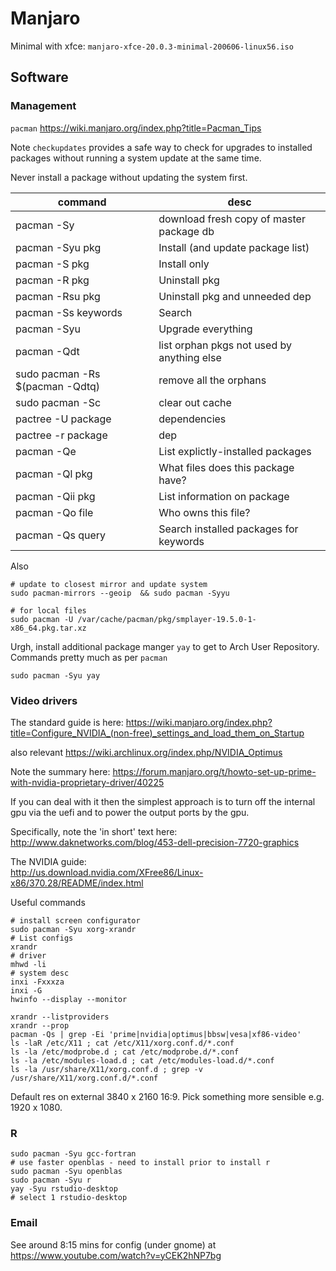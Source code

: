 # Manjaro

Minimal with xfce: `manjaro-xfce-20.0.3-minimal-200606-linux56.iso`

## Software

### Management 

`pacman` https://wiki.manjaro.org/index.php?title=Pacman_Tips

Note `checkupdates` provides a safe way to check for upgrades to installed packages without running a system update at the same time.

Never install a package without updating the system first.

| command                        | desc                                       |
|--------------------------------|--------------------------------------------|
|pacman -Sy                      | download fresh copy of master package db   |
|pacman -Syu pkg                 |	Install (and update package list)         |
|pacman -S pkg                   |	Install only                              |
|pacman -R pkg                   |	Uninstall pkg                             |
|pacman -Rsu pkg                 |	Uninstall pkg and unneeded dep            |
|pacman -Ss keywords	           | Search                                     |
|pacman -Syu	                   | Upgrade everything                         |
|pacman -Qdt                     | list orphan pkgs not used by anything else |
|sudo pacman -Rs $(pacman -Qdtq) | remove all the orphans                     |
|sudo pacman -Sc                 | clear out cache                            |
|pactree -U package              | dependencies                               |
|pactree -r package              | dep                                        |
|pacman -Qe	                     | List explictly-installed packages          |
|pacman -Ql pkg	                 | What files does this package have?         |
|pacman -Qii pkg	               | List information on package                |
|pacman -Qo file	               |  Who owns this file?                       |
|pacman -Qs query	               | Search installed packages for keywords     |


Also

```
# update to closest mirror and update system
sudo pacman-mirrors --geoip  && sudo pacman -Syyu

# for local files
sudo pacman -U /var/cache/pacman/pkg/smplayer-19.5.0-1-x86_64.pkg.tar.xz
```

Urgh, install additional package manger `yay` to get to Arch User Repository.  
Commands pretty much as per `pacman`

```
sudo pacman -Syu yay
```

### Video drivers

The standard guide is here:
https://wiki.manjaro.org/index.php?title=Configure_NVIDIA_(non-free)_settings_and_load_them_on_Startup

also relevant https://wiki.archlinux.org/index.php/NVIDIA_Optimus

Note the summary here:
https://forum.manjaro.org/t/howto-set-up-prime-with-nvidia-proprietary-driver/40225

If you can deal with it then the simplest approach is to turn off the internal gpu via the uefi and to power the output ports by the gpu.  

Specifically, note the 'in short' text here:  
http://www.daknetworks.com/blog/453-dell-precision-7720-graphics

The NVIDIA guide:  
http://us.download.nvidia.com/XFree86/Linux-x86/370.28/README/index.html

Useful commands

```
# install screen configurator
sudo pacman -Syu xorg-xrandr
# List configs
xrandr
# driver
mhwd -li
# system desc
inxi -Fxxxza
inxi -G
hwinfo --display --monitor

xrandr --listproviders 
xrandr --prop
pacman -Qs | grep -Ei 'prime|nvidia|optimus|bbsw|vesa|xf86-video'
ls -laR /etc/X11 ; cat /etc/X11/xorg.conf.d/*.conf
ls -la /etc/modprobe.d ; cat /etc/modprobe.d/*.conf
ls -la /etc/modules-load.d ; cat /etc/modules-load.d/*.conf
ls -la /usr/share/X11/xorg.conf.d ; grep -v /usr/share/X11/xorg.conf.d/*.conf
```

Default res on external 3840 x 2160 16:9. Pick something more sensible e.g. 1920  x 1080.


### R

```
sudo pacman -Syu gcc-fortran
# use faster openblas - need to install prior to install r
sudo pacman -Syu openblas
sudo pacman -Syu r
yay -Syu rstudio-desktop
# select 1 rstudio-desktop
```


### Email

See around 8:15 mins for config (under gnome) at https://www.youtube.com/watch?v=yCEK2hNP7bg

```

```
